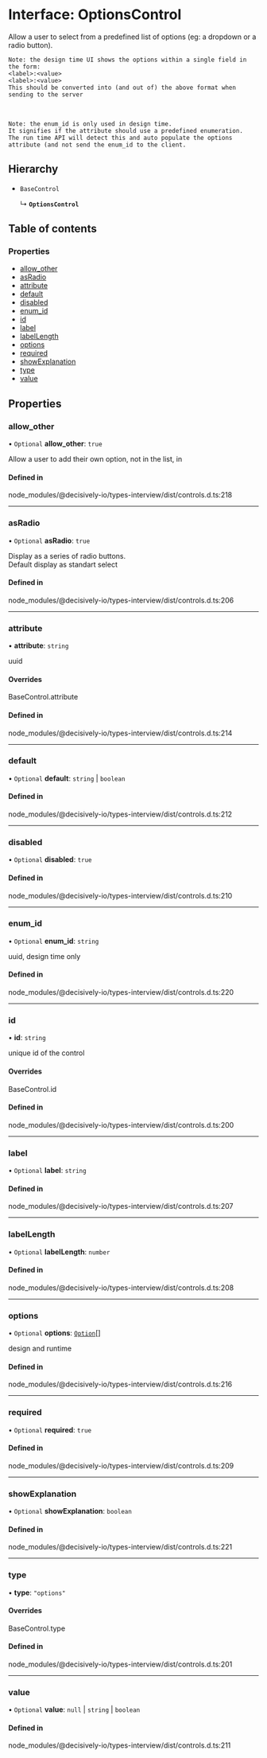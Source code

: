 # Interface: OptionsControl

Allow a user to select from a predefined list of options (eg: a dropdown or a radio button).
```text
Note: the design time UI shows the options within a single field in the form:
<label>:<value>
<label>:<value>
This should be converted into (and out of) the above format when sending to the server
```
<br/>

```text
Note: the enum_id is only used in design time.
It signifies if the attribute should use a predefined enumeration.
The run time API will detect this and auto populate the options
attribute (and not send the enum_id to the client.
```

## Hierarchy

- `BaseControl`

  ↳ **`OptionsControl`**

## Table of contents

### Properties

- [allow\_other](../wiki/OptionsControl#allow_other)
- [asRadio](../wiki/OptionsControl#asradio)
- [attribute](../wiki/OptionsControl#attribute)
- [default](../wiki/OptionsControl#default)
- [disabled](../wiki/OptionsControl#disabled)
- [enum\_id](../wiki/OptionsControl#enum_id)
- [id](../wiki/OptionsControl#id)
- [label](../wiki/OptionsControl#label)
- [labelLength](../wiki/OptionsControl#labellength)
- [options](../wiki/OptionsControl#options)
- [required](../wiki/OptionsControl#required)
- [showExplanation](../wiki/OptionsControl#showexplanation)
- [type](../wiki/OptionsControl#type)
- [value](../wiki/OptionsControl#value)

## Properties

### allow\_other

• `Optional` **allow\_other**: ``true``

Allow a user to add their own option, not in the list, in

#### Defined in

node_modules/@decisively-io/types-interview/dist/controls.d.ts:218

___

### asRadio

• `Optional` **asRadio**: ``true``

Display as a series of radio buttons. \
Default display as standart select

#### Defined in

node_modules/@decisively-io/types-interview/dist/controls.d.ts:206

___

### attribute

• **attribute**: `string`

uuid

#### Overrides

BaseControl.attribute

#### Defined in

node_modules/@decisively-io/types-interview/dist/controls.d.ts:214

___

### default

• `Optional` **default**: `string` \| `boolean`

#### Defined in

node_modules/@decisively-io/types-interview/dist/controls.d.ts:212

___

### disabled

• `Optional` **disabled**: ``true``

#### Defined in

node_modules/@decisively-io/types-interview/dist/controls.d.ts:210

___

### enum\_id

• `Optional` **enum\_id**: `string`

uuid, design time only

#### Defined in

node_modules/@decisively-io/types-interview/dist/controls.d.ts:220

___

### id

• **id**: `string`

unique id of the control

#### Overrides

BaseControl.id

#### Defined in

node_modules/@decisively-io/types-interview/dist/controls.d.ts:200

___

### label

• `Optional` **label**: `string`

#### Defined in

node_modules/@decisively-io/types-interview/dist/controls.d.ts:207

___

### labelLength

• `Optional` **labelLength**: `number`

#### Defined in

node_modules/@decisively-io/types-interview/dist/controls.d.ts:208

___

### options

• `Optional` **options**: [`Option`](../wiki/Option)[]

design and runtime

#### Defined in

node_modules/@decisively-io/types-interview/dist/controls.d.ts:216

___

### required

• `Optional` **required**: ``true``

#### Defined in

node_modules/@decisively-io/types-interview/dist/controls.d.ts:209

___

### showExplanation

• `Optional` **showExplanation**: `boolean`

#### Defined in

node_modules/@decisively-io/types-interview/dist/controls.d.ts:221

___

### type

• **type**: ``"options"``

#### Overrides

BaseControl.type

#### Defined in

node_modules/@decisively-io/types-interview/dist/controls.d.ts:201

___

### value

• `Optional` **value**: ``null`` \| `string` \| `boolean`

#### Defined in

node_modules/@decisively-io/types-interview/dist/controls.d.ts:211

